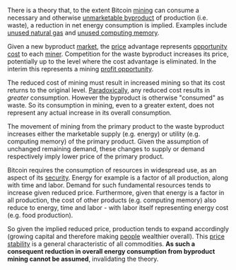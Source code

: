 There is a theory that, to the extent Bitcoin [mining](Glossary#mine) can consume a necessary and otherwise [unmarketable byproduct](https://en.m.wikipedia.org/wiki/Waste) of production (i.e. waste), a reduction in net energy consumption is implied. Examples include [unused natural gas](https://en.m.wikipedia.org/wiki/Gas_flare) and [unused computing memory](Proof-of-Memory-Facade).

Given a new byproduct [market](Glossary#market), the [price](Glossary#price) advantage represents [opportunity cost](https://en.wikipedia.org/wiki/Opportunity_cost) to each [miner](Glossary#miner). Competition for the waste byproduct increases its price, potentially up to the level where the cost advantage is eliminated. In the interim this represents a mining [profit opportunity](https://bitcoinist.com/bitcoin-mining-waste-oil-industry).

The reduced cost of mining must result in increased mining so that its cost returns to the original level. [Paradoxically](Efficiency-Paradox), any reduced cost results in *greater* consumption. However the byproduct is otherwise "consumed" as waste. So its consumption in mining, even to a greater extent, does not represent any actual increase in its overall consumption.

The movement of mining from the primary product to the waste byproduct increases either the marketable supply (e.g. energy) or  utility (e.g. computing memory) of the primary product. Given the assumption of unchanged remaining demand, these changes to supply or demand respectively imply lower price of the primary product.

Bitcoin requires the consumption of resources in widespread use, as an aspect of its [security](https://github.com/libbitcoin/libbitcoin-system/wiki/Censorship-Resistance-Property). Energy for example is a factor of all production, along with time and labor. Demand for such fundamental resources tends to increase given reduced price. Furthermore, given that energy is a factor in all production, the cost of other products (e.g. computing memory) also reduce to energy, time and labor - with labor itself representing energy cost (e.g. food production).

So given the implied reduced price, production tends to expand accordingly (growing capital and therefore making [people](Glossary#person) wealthier overall). This [price stability](Stability-Property) is a general characteristic of all commodities. **As such a consequent reduction in overall energy consumption from byproduct mining cannot be assumed**, invalidating the theory.

